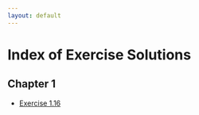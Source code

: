 ```yaml
---
layout: default
---
```


# Index of Exercise Solutions 

## Chapter 1

* [Exercise 1.16](ex-1-16.html)